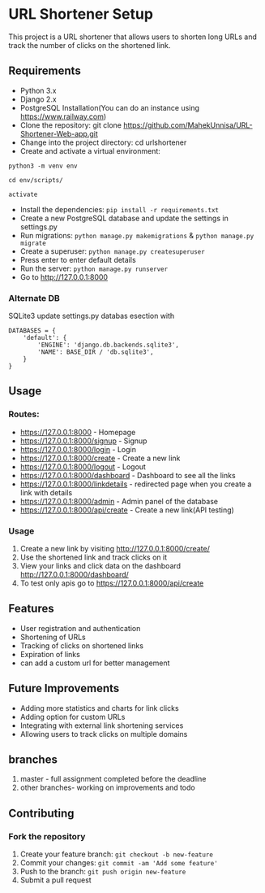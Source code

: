 # URL Shortener Setup
This project is a URL shortener that allows users to shorten long URLs and track the number of clicks on the shortened link.

## Requirements
- Python 3.x
- Django 2.x
- PostgreSQL Installation(You can do an instance using https://www.railway.com)
- Clone the repository: git clone https://github.com/MahekUnnisa/URL-Shortener-Web-app.git
- Change into the project directory: cd urlshortener
- Create and activate a virtual environment:

```python3 -m venv env```

```cd env/scripts/```

```activate```

- Install the dependencies: `pip install -r requirements.txt`
- Create a new PostgreSQL database and update the settings in settings.py
- Run migrations: `python manage.py makemigrations` & `python manage.py migrate`
- Create a superuser: `python manage.py createsuperuser`
- Press enter to enter default details
- Run the server: `python manage.py runserver`
- Go to http://127.0.0.1:8000

### Alternate DB
SQLite3
update settings.py databas esection with
```
DATABASES = {
    'default': {
        'ENGINE': 'django.db.backends.sqlite3',
        'NAME': BASE_DIR / 'db.sqlite3',
    }
}
```
## Usage
### Routes:
- https://127.0.0.1:8000 - Homepage
- https://127.0.0.1:8000/signup - Signup
- https://127.0.0.1:8000/login - Login
- https://127.0.0.1:8000/create - Create a new link
- https://127.0.0.1:8000/logout - Logout
- https://127.0.0.1:8000/dashboard - Dashboard to see all the links
- https://127.0.0.1:8000/linkdetails - redirected page when you create a link with details
- https://127.0.0.1:8000/admin - Admin panel of the database
- https://127.0.0.1:8000/api/create - Create a new link(API testing)

### Usage
1. Create a new link by visiting http://127.0.0.1:8000/create/
2. Use the shortened link and track clicks on it
3. View your links and click data on the dashboard http://127.0.0.1:8000/dashboard/
4. To test only apis go to https://127.0.0.1:8000/api/create

## Features
- User registration and authentication
- Shortening of URLs
- Tracking of clicks on shortened links
- Expiration of links
- can add a custom url for better management
## Future Improvements
- Adding more statistics and charts for link clicks
- Adding option for custom URLs
- Integrating with external link shortening services
- Allowing users to track clicks on multiple domains
## branches
1. master - full assignment completed before the deadline
2. other branches- working on improvements and todo
## Contributing
### Fork the repository
1. Create your feature branch: `git checkout -b new-feature`
2. Commit your changes: `git commit -am 'Add some feature'`
3. Push to the branch: `git push origin new-feature`
4. Submit a pull request
